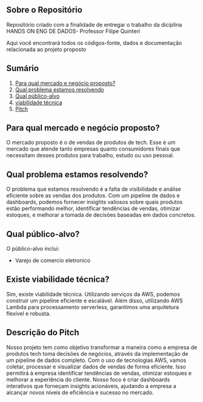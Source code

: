 ## Sobre o Repositório
  Repositório criado com a finalidade de entregar o trabalho da diciplina HANDS ON ENG DE DADOS- Professor Filipe Quinteri
  
  Aqui você encontrará todos os códigos-fonte, dados e documentação relacionada ao projeto proposto

## Sumário
1.	[Para qual mercado e negócio proposto?](#introdução)
2.	[Qual problema estamos resolvendo](#objetivos-do-projeto)
3.	[Qual público-alvo](#Qual-público-alvo)
4.	[viabilidade técnica](#viabilidade-técnica)
5.	[Pitch](#Descrição-do-Pitch)

## Para qual mercado e negócio proposto?
O mercado proposto é o de vendas de produtos de tech. Esse é um mercado que atende tanto empresas quanto consumidores finais que necessitam desses produtos para trabalho, estudo ou uso pessoal.

## Qual problema estamos resolvendo?
O problema que estamos resolvendo é a falta de visibilidade e análise eficiente sobre as vendas dos produtos. Com um pipeline de dados e dashboards, podemos fornecer insights valiosos sobre quais produtos estão performando melhor, identificar tendências de vendas, otimizar estoques, e melhorar a tomada de decisões baseadas em dados concretos.

## Qual público-alvo?
O público-alvo inclui:
- Varejo de comercio eletronico

## Existe viabilidade técnica?
Sim, existe viabilidade técnica. Utilizando serviços da AWS, podemos construir um pipeline eficiente e escalável. Além disso, utilizando AWS Lambda para processamento serverless, garantimos uma arquitetura flexível e robusta.

## Descrição do Pitch
Nosso projeto tem como objetivo transformar a maneira como a empresa de produtos tech toma decisões de negócios, através da implementação de um pipeline de dados completo. Com o uso de tecnologias AWS, vamos coletar, processar e visualizar dados de vendas de forma eficiente. Isso permitirá à empresa identificar tendências de vendas, otimizar estoques e melhorar a experiência do cliente. Nosso foco é criar dashboards interativos que forneçam insights acionáveis, ajudando a empresa a alcançar novos níveis de eficiência e sucesso no mercado.
